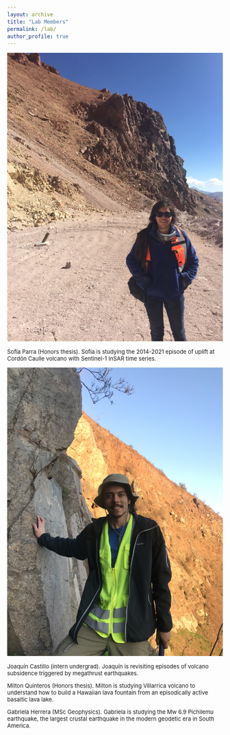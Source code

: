 ```yaml
---
layout: archive
title: "Lab Members"
permalink: /lab/
author_profile: true
---
```


<img style="float: center;" src="/images/sofia.jpg" style="width:300px;">
<p style="font-size:small">Sofía Parra (Honors thesis). Sofía is studying the 2014-2021 episode of uplift at Cordón Caulle volcano with Sentinel-1 InSAR time series.</p> 

<img style="float: center;" src="/images/joaquin.jpg" style="width:300px;">
<p style="font-size:small">Joaquín Castillo (intern undergrad). Joaquín is revisiting episodes of volcano subsidence triggered by megathrust earthquakes.</p> 

<p style="font-size:small">Milton Quinteros (Honors thesis). Milton is studying Villarrica volcano to understand how to build a Hawaiian lava fountain from an episodically active basaltic lava lake.</p> 

<p style="font-size:small">Gabriela Herrera (MSc Geophysics). Gabriela is studying the Mw 6.9 Pichilemu earthquake, the largest crustal earthquake in the modern geodetic era in South America.</p> 
